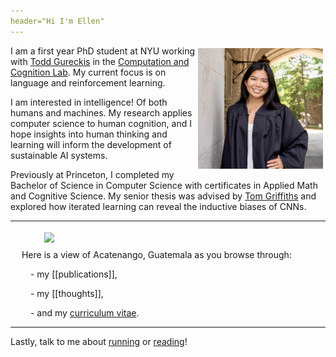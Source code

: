 ```yaml
---
header="Hi I'm Ellen"
---
```

 
<img src="images/me.jpg" width="200" align="right" style="padding: 4px"> I am a first year PhD student at NYU working with <a href="https://todd.gureckislab.org/" target="_blank">Todd Gureckis</a> in the <a href="https://gureckislab.org/" target="_blank">Computation and Cognition Lab</a>. My current focus is on language and reinforcement learning. 

I am interested in intelligence! Of both humans and machines. My research applies computer science to human cognition, and I hope insights into human thinking and learning will inform the development of sustainable AI systems. 

Previously at Princeton, I completed my Bachelor of Science in Computer Science with certificates in Applied Math and Cognitive Science. My senior thesis was advised by <a href="https://cocosci.princeton.edu/tom/index.php" target="_blank">Tom Griffiths</a> and explored how iterated learning can reveal the inductive biases of CNNs. 

---
</figure>
<img src="images/hike.png" width="240"  align="left" style="padding: 4px" hspace="50">
&emsp;

&emsp; Here is a view of Acatenango, Guatemala as you browse through:

&emsp;&emsp; - my [[publications]],

&emsp;&emsp; - my [[thoughts]],

&emsp;&emsp; - and my <a href="https://drive.google.com/file/d/1MH05vQudY_B5JdtxP_p-FDjRIJ7dZpMC/view?usp=drive_link" target="_blank">curriculum vitae</a>.

---
Lastly, talk to me about <a href="https://strava.app.link/wUsXaJj1cIb" target="_blank">running</a> or <a href="https://www.goodreads.com/user/show/163690984-ellen-su" target="_blank">reading</a>!